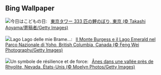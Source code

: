 ## Bing Wallpaper
![](https://www.bing.com/th?id=OHR.Koinobori2025_JA-JP0438864566_UHD.jpg&w=1000)今日はこどもの日:&nbsp;&ensp;[東京タワー 333 匹の鯉のぼり, 東京 (© Takashi Aoyama/寄稿者/Getty Images)](https://www.bing.com/th?id=OHR.Koinobori2025_JA-JP0438864566_UHD.jpg)
<br><br/>
![](https://www.bing.com/th?id=OHR.YohoNP_IT-IT2594814930_UHD.jpg&w=1000)Lago Lago delle mie Brame...:&nbsp;&ensp;[Il Monte Burgess e il Lago Emerald nel Parco Nazionale di Yoho, British Columbia, Canada (© Feng Wei Photography/Getty Images)](https://www.bing.com/th?id=OHR.YohoNP_IT-IT2594814930_UHD.jpg)
<br><br/>
![](https://www.bing.com/th?id=OHR.RhyoliteDonkeys_FR-FR1931273047_UHD.jpg&w=1000)Un symbole de résilience et de force:&nbsp;&ensp;[Ânes dans une vallée près de Rhyolite, Nevada, États-Unis (© Moelyn Photos/Getty Images)](https://www.bing.com/th?id=OHR.RhyoliteDonkeys_FR-FR1931273047_UHD.jpg)
<br><br/>

